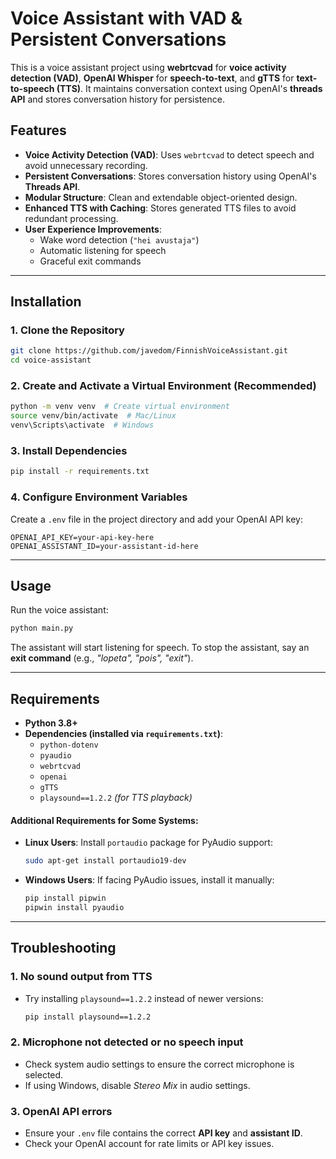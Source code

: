 # Voice Assistant with VAD & Persistent Conversations

This is a voice assistant project using **webrtcvad** for **voice activity detection (VAD)**, **OpenAI Whisper** for **speech-to-text**, and **gTTS** for **text-to-speech (TTS)**. It maintains conversation context using OpenAI's **threads API** and stores conversation history for persistence.

## Features
- **Voice Activity Detection (VAD)**: Uses `webrtcvad` to detect speech and avoid unnecessary recording.
- **Persistent Conversations**: Stores conversation history using OpenAI's **Threads API**.
- **Modular Structure**: Clean and extendable object-oriented design.
- **Enhanced TTS with Caching**: Stores generated TTS files to avoid redundant processing.
- **User Experience Improvements**:
  - Wake word detection (`"hei avustaja"`)
  - Automatic listening for speech
  - Graceful exit commands

---

## Installation
### 1. Clone the Repository
```sh
git clone https://github.com/javedom/FinnishVoiceAssistant.git
cd voice-assistant
```

### 2. Create and Activate a Virtual Environment (Recommended)
```sh
python -m venv venv  # Create virtual environment
source venv/bin/activate  # Mac/Linux
venv\Scripts\activate  # Windows
```

### 3. Install Dependencies
```sh
pip install -r requirements.txt
```

### 4. Configure Environment Variables
Create a `.env` file in the project directory and add your OpenAI API key:
```
OPENAI_API_KEY=your-api-key-here
OPENAI_ASSISTANT_ID=your-assistant-id-here
```

---

## Usage
Run the voice assistant:
```sh
python main.py
```

The assistant will start listening for speech. To stop the assistant, say an **exit command** (e.g., *"lopeta", "pois", "exit"*).

---

## Requirements
- **Python 3.8+**
- **Dependencies (installed via `requirements.txt`)**:
  - `python-dotenv`
  - `pyaudio`
  - `webrtcvad`
  - `openai`
  - `gTTS`
  - `playsound==1.2.2` *(for TTS playback)*
  
#### Additional Requirements for Some Systems:
- **Linux Users**: Install `portaudio` package for PyAudio support:
  ```sh
  sudo apt-get install portaudio19-dev
  ```
- **Windows Users**: If facing PyAudio issues, install it manually:
  ```sh
  pip install pipwin
  pipwin install pyaudio
  ```

---

## Troubleshooting
### 1. No sound output from TTS
- Try installing `playsound==1.2.2` instead of newer versions:
  ```sh
  pip install playsound==1.2.2
  ```

### 2. Microphone not detected or no speech input
- Check system audio settings to ensure the correct microphone is selected.
- If using Windows, disable *Stereo Mix* in audio settings.

### 3. OpenAI API errors
- Ensure your `.env` file contains the correct **API key** and **assistant ID**.
- Check your OpenAI account for rate limits or API key issues.






